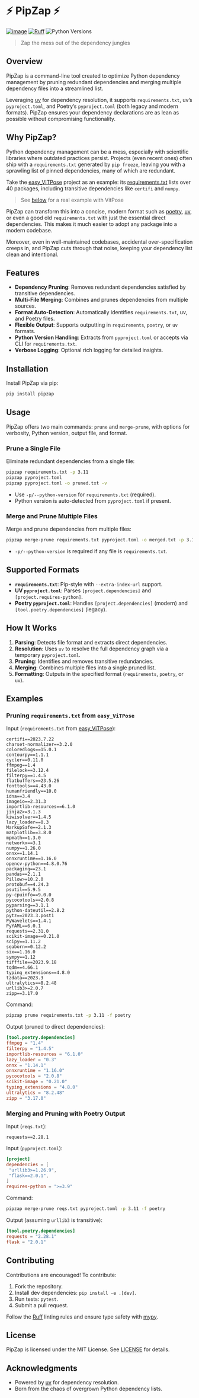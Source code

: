 # ⚡️ PipZap ⚡

[![image](https://img.shields.io/badge/License-MIT-yellow.svg)](LICENSE)
[![Ruff](https://img.shields.io/endpoint?url=https://raw.githubusercontent.com/astral-sh/ruff/main/assets/badge/v2.json)](https://github.com/astral-sh/ruff)
![Python Versions](https://img.shields.io/badge/python-3.8%20|%203.9%20|%203.10%20|%203.11%20|%203.12%20|%203.13-blue)

> Zap the mess out of the dependency jungles

## Overview

PipZap is a command-line tool created to optimize Python dependency management by pruning redundant dependencies and merging multiple dependency files into a streamlined list.

Leveraging [uv](https://github.com/astral-sh/uv) for dependency resolution, it supports `requirements.txt`, uv’s `pyproject.toml`, and Poetry’s `pyproject.toml` (both legacy and modern formats). PipZap ensures your dependency declarations are as lean as possible without compromising functionality.

## Why PipZap?

Python dependency management can be a mess, especially with scientific libraries where outdated practices persist. Projects (even recent ones) often ship with a `requirements.txt` generated by `pip freeze`, leaving you with a sprawling list of pinned dependencies, many of which are redundant.

Take the [easy_ViTPose](https://github.com/JunkyByte/easy_ViTPose) project as an example: its [requirements.txt](https://github.com/JunkyByte/easy_ViTPose/blob/main/requirements.txt) lists over 40 packages, including transitive dependencies like `certifi` and `numpy`.

> See [below](#pruning-requirementstxt-from-easy_vitpose) for a real example with VitPose

PipZap can transform this into a concise, modern format such as [poetry](https://github.com/python-poetry/poetry), [uv](https://github.com/astral-sh/uv), or even a good old `requirements.txt` with just the essential direct dependencies. This makes it much easier to
adopt any package into a modern codebase.

Moreover, even in well-maintained codebases, accidental over-specification creeps in, and PipZap cuts through that noise, keeping your dependency list clean and intentional.

## Features

- **Dependency Pruning**: Removes redundant dependencies satisfied by transitive dependencies.
- **Multi-File Merging**: Combines and prunes dependencies from multiple sources.
- **Format Auto-Detection**: Automatically identifies `requirements.txt`, uv, and Poetry files.
- **Flexible Output**: Supports outputting in `requirements`, `poetry`, or `uv` formats.
- **Python Version Handling**: Extracts from `pyproject.toml` or accepts via CLI for `requirements.txt`.
- **Verbose Logging**: Optional rich logging for detailed insights.

## Installation

Install PipZap via pip:

```bash
pip install pipzap
```

## Usage

PipZap offers two main commands: `prune` and `merge-prune`, with options for verbosity, Python version, output file, and format.

### Prune a Single File

Eliminate redundant dependencies from a single file:

```bash
pipzap requirements.txt -p 3.11
pipzap pyproject.toml
pipzap pyproject.toml -o pruned.txt -v
```

- Use `-p/--python-version` for `requirements.txt` (required).
- Python version is auto-detected from `pyproject.toml` if present.

### Merge and Prune Multiple Files

Merge and prune dependencies from multiple files:

```bash
pipzap merge-prune requirements.txt pyproject.toml -o merged.txt -p 3.11 -f poetry
```

- `-p/--python-version` is required if any file is `requirements.txt`.

## Supported Formats

- **`requirements.txt`**: Pip-style with `--extra-index-url` support.
- **UV `pyproject.toml`**: Parses `[project.dependencies]` and `[project.requires-python]`.
- **Poetry `pyproject.toml`**: Handles `[project.dependencies]` (modern) and `[tool.poetry.dependencies]` (legacy).

## How It Works

1. **Parsing**: Detects file format and extracts direct dependencies.
2. **Resolution**: Uses `uv` to resolve the full dependency graph via a temporary `pyproject.toml`.
3. **Pruning**: Identifies and removes transitive redundancies.
4. **Merging**: Combines multiple files into a single pruned list.
5. **Formatting**: Outputs in the specified format (`requirements`, `poetry`, or `uv`).

## Examples

### Pruning `requirements.txt` from `easy_ViTPose`

Input (`requirements.txt` from [easy_ViTPose](https://github.com/JunkyByte/easy_ViTPose/blob/main/requirements.txt)):

```
certifi==2023.7.22
charset-normalizer==3.2.0
coloredlogs==15.0.1
contourpy==1.1.1
cycler==0.11.0
ffmpeg==1.4
filelock==3.12.4
filterpy==1.4.5
flatbuffers==23.5.26
fonttools==4.43.0
humanfriendly==10.0
idna==3.4
imageio==2.31.3
importlib-resources==6.1.0
jinja2>=3.1.3
kiwisolver==1.4.5
lazy_loader==0.3
MarkupSafe==2.1.3
matplotlib==3.8.0
mpmath==1.3.0
networkx==3.1
numpy==1.26.0
onnx==1.14.1
onnxruntime==1.16.0
opencv-python==4.8.0.76
packaging==23.1
pandas==2.1.1
Pillow>=10.2.0
protobuf==4.24.3
psutil==5.9.5
py-cpuinfo==9.0.0
pycocotools==2.0.8
pyparsing==3.1.1
python-dateutil==2.8.2
pytz==2023.3.post1
PyWavelets==1.4.1
PyYAML==6.0.1
requests==2.31.0
scikit-image==0.21.0
scipy==1.11.2
seaborn==0.12.2
six==1.16.0
sympy==1.12
tifffile==2023.9.18
tqdm==4.66.1
typing_extensions==4.8.0
tzdata==2023.3
ultralytics==8.2.48
urllib3>=2.0.7
zipp==3.17.0
```

Command:

```bash
pipzap prune requirements.txt -p 3.11 -f poetry
```

Output (pruned to direct dependencies):

```toml
[tool.poetry.dependencies]
ffmpeg = "1.4"
filterpy = "1.4.5"
importlib-resources = "6.1.0"
lazy_loader = "0.3"
onnx = "1.14.1"
onnxruntime = "1.16.0"
pycocotools = "2.0.8"
scikit-image = "0.21.0"
typing_extensions = "4.8.0"
ultralytics = "8.2.48"
zipp = "3.17.0"
```

### Merging and Pruning with Poetry Output

Input (`reqs.txt`):

```
requests==2.28.1
```

Input (`pyproject.toml`):

```toml
[project]
dependencies = [
 "urllib3>=1.26.9",
 "flask==2.0.1",
]
requires-python = ">=3.9"
```

Command:

```bash
pipzap merge-prune reqs.txt pyproject.toml -p 3.11 -f poetry
```

Output (assuming `urllib3` is transitive):

```toml
[tool.poetry.dependencies]
requests = "2.28.1"
flask = "2.0.1"
```

## Contributing

Contributions are encouraged! To contribute:

1. Fork the repository.
2. Install dev dependencies: `pip install -e .[dev]`.
3. Run tests: `pytest`.
4. Submit a pull request.

Follow the [Ruff](https://github.com/charliermarsh/ruff) linting rules and ensure type safety with [mypy](https://mypy.readthedocs.io/).

## License

PipZap is licensed under the MIT License. See [LICENSE](LICENSE) for details.

## Acknowledgments

- Powered by [uv](https://github.com/astral-sh/uv) for dependency resolution.
- Born from the chaos of overgrown Python dependency lists.

